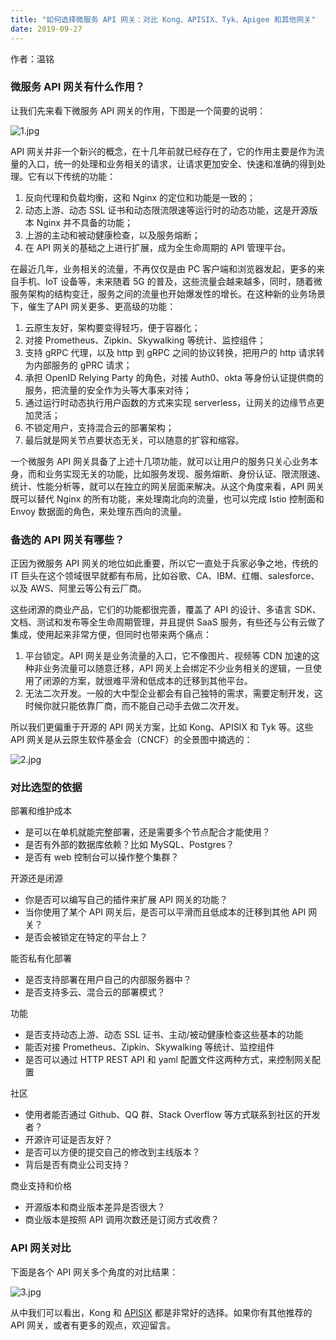 ```yaml
---
title: "如何选择微服务 API 网关：对比 Kong、APISIX、Tyk、Apigee 和其他网关"
date: 2019-09-27 
---  
```


作者：温铭 

### **微服务 API 网关有什么作用？**

让我们先来看下微服务 API 网关的作用，下图是一个简要的说明：

![1.jpg](https://pic1.zhimg.com/80/v2-206d23237ac330d04632231e81baa120_1440w.jpg)

API 网关并非一个新兴的概念，在十几年前就已经存在了，它的作用主要是作为流量的入口，统一的处理和业务相关的请求，让请求更加安全、快速和准确的得到处理。它有以下传统的功能：

1. 反向代理和负载均衡，这和 Nginx 的定位和功能是一致的；
2. 动态上游、动态 SSL 证书和动态限流限速等运行时的动态功能，这是开源版本 Nginx 并不具备的功能；
3. 上游的主动和被动健康检查，以及服务熔断；
4. 在 API 网关的基础之上进行扩展，成为全生命周期的 API 管理平台。

在最近几年，业务相关的流量，不再仅仅是由 PC 客户端和浏览器发起，更多的来自手机、IoT 设备等，未来随着 5G 的普及，这些流量会越来越多，同时，随着微服务架构的结构变迁，服务之间的流量也开始爆发性的增长。在这种新的业务场景下，催生了API 网关更多、更高级的功能：

1. 云原生友好，架构要变得轻巧，便于容器化；
2. 对接 Prometheus、Zipkin、Skywalking 等统计、监控组件；
3. 支持 gRPC 代理，以及 http 到 gRPC 之间的协议转换，把用户的 http 请求转为内部服务的 gPRC 请求；
4. 承担 OpenID Relying Party 的角色，对接 Auth0、okta 等身份认证提供商的服务，把流量的安全作为头等大事来对待；
5. 通过运行时动态执行用户函数的方式来实现 serverless，让网关的边缘节点更加灵活；
6. 不锁定用户，支持混合云的部署架构；
7. 最后就是网关节点要状态无关，可以随意的扩容和缩容。

一个微服务 API 网关具备了上述十几项功能，就可以让用户的服务只关心业务本身，而和业务实现无关的功能，比如服务发现、服务熔断、身份认证、限流限速、统计、性能分析等，就可以在独立的网关层面来解决。从这个角度来看，API 网关既可以替代 Nginx 的所有功能，来处理南北向的流量，也可以完成 Istio 控制面和 Envoy 数据面的角色，来处理东西向的流量。

### **备选的 API 网关有哪些？**

正因为微服务 API 网关的地位如此重要，所以它一直处于兵家必争之地，传统的 IT 巨头在这个领域很早就都有布局，比如谷歌、CA、IBM、红帽、salesforce、以及 AWS、阿里云等公有云厂商。

这些闭源的商业产品，它们的功能都很完善，覆盖了 API 的设计、多语言 SDK、文档、测试和发布等全生命周期管理，并且提供 SaaS 服务，有些还与公有云做了集成，使用起来非常方便，但同时也带来两个痛点：

1. 平台锁定。API 网关是业务流量的入口，它不像图片、视频等 CDN 加速的这种非业务流量可以随意迁移，API 网关上会绑定不少业务相关的逻辑，一旦使用了闭源的方案，就很难平滑和低成本的迁移到其他平台。
2. 无法二次开发。一般的大中型企业都会有自己独特的需求，需要定制开发，这时候你就只能依靠厂商，而不能自己动手去做二次开发。

所以我们更偏重于开源的 API 网关方案，比如 Kong、APISIX 和 Tyk 等。这些 API 网关是从云原生软件基金会（CNCF）的全景图中摘选的：

![2.jpg](https://pic2.zhimg.com/80/v2-cb888085025d4bf39bf0c42b5f90d9b1_1440w.jpg)

### **对比选型的依据**

部署和维护成本

+ 是可以在单机就能完整部署，还是需要多个节点配合才能使用？
+ 是否有外部的数据库依赖？比如 MySQL、Postgres？
+ 是否有 web 控制台可以操作整个集群？

开源还是闭源

+ 你是否可以编写自己的插件来扩展 API 网关的功能？
+ 当你使用了某个 API 网关后，是否可以平滑而且低成本的迁移到其他 API 网关？
+ 是否会被锁定在特定的平台上？

能否私有化部署

+ 是否支持部署在用户自己的内部服务器中？
+ 是否支持多云、混合云的部署模式？

功能

+ 是否支持动态上游、动态 SSL 证书、主动/被动健康检查这些基本的功能
+ 能否对接 Prometheus、Zipkin、Skywalking 等统计、监控组件
+ 是否可以通过 HTTP REST API 和 yaml 配置文件这两种方式，来控制网关配置

社区

+ 使用者能否通过 Github、QQ 群、Stack Overflow 等方式联系到社区的开发者？
+ 开源许可证是否友好？
+ 是否可以方便的提交自己的修改到主线版本？
+ 背后是否有商业公司支持？

商业支持和价格

+ 开源版本和商业版本差异是否很大？
+ 商业版本是按照 API 调用次数还是订阅方式收费？

### **API 网关对比**

下面是各个 API 网关多个角度的对比结果：

![3.jpg](https://pic1.zhimg.com/80/v2-0ab9f26f73d050930a100b69643f1ba4_1440w.jpg)

从中我们可以看出，Kong 和 [APISIX](https://link.zhihu.com/?target=https%3A//github.com/iresty/apisix) 都是非常好的选择。如果你有其他推荐的 API 网关，或者有更多的观点，欢迎留言。

